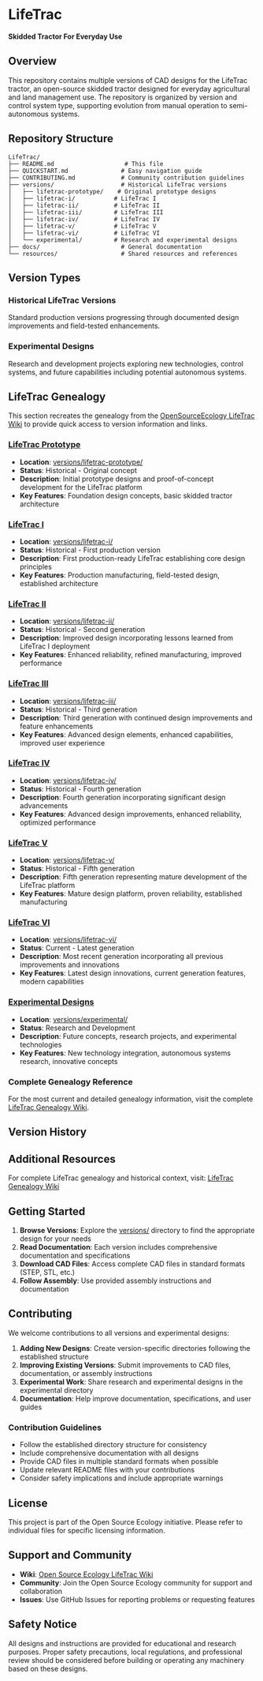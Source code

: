 # LifeTrac
**Skidded Tractor For Everyday Use**

## Overview

This repository contains multiple versions of CAD designs for the LifeTrac tractor, an open-source skidded tractor designed for everyday agricultural and land management use. The repository is organized by version and control system type, supporting evolution from manual operation to semi-autonomous systems.

## Repository Structure

```
LifeTrac/
├── README.md                    # This file
├── QUICKSTART.md               # Easy navigation guide
├── CONTRIBUTING.md             # Community contribution guidelines
├── versions/                   # Historical LifeTrac versions
│   ├── lifetrac-prototype/    # Original prototype designs
│   ├── lifetrac-i/           # LifeTrac I
│   ├── lifetrac-ii/          # LifeTrac II
│   ├── lifetrac-iii/         # LifeTrac III
│   ├── lifetrac-iv/          # LifeTrac IV
│   ├── lifetrac-v/           # LifeTrac V
│   ├── lifetrac-vi/          # LifeTrac VI
│   └── experimental/         # Research and experimental designs
├── docs/                       # General documentation
└── resources/                  # Shared resources and references
```

## Version Types

### Historical LifeTrac Versions
Standard production versions progressing through documented design improvements and field-tested enhancements.

### Experimental Designs
Research and development projects exploring new technologies, control systems, and future capabilities including potential autonomous systems.

## LifeTrac Genealogy

This section recreates the genealogy from the [OpenSourceEcology LifeTrac Wiki](https://wiki.opensourceecology.org/wiki/LifeTrac_Genealogy) to provide quick access to version information and links.

### [LifeTrac Prototype](https://wiki.opensourceecology.org/wiki/LifeTrac_Prototype)
- **Location**: [versions/lifetrac-prototype/](./versions/lifetrac-prototype/)
- **Status**: Historical - Original concept
- **Description**: Initial prototype designs and proof-of-concept development for the LifeTrac platform
- **Key Features**: Foundation design concepts, basic skidded tractor architecture

### [LifeTrac I](https://wiki.opensourceecology.org/wiki/LifeTrac_I)
- **Location**: [versions/lifetrac-i/](./versions/lifetrac-i/)
- **Status**: Historical - First production version
- **Description**: First production-ready LifeTrac establishing core design principles
- **Key Features**: Production manufacturing, field-tested design, established architecture

### [LifeTrac II](https://wiki.opensourceecology.org/wiki/LifeTrac_II)
- **Location**: [versions/lifetrac-ii/](./versions/lifetrac-ii/)
- **Status**: Historical - Second generation
- **Description**: Improved design incorporating lessons learned from LifeTrac I deployment
- **Key Features**: Enhanced reliability, refined manufacturing, improved performance

### [LifeTrac III](https://wiki.opensourceecology.org/wiki/LifeTrac_III)
- **Location**: [versions/lifetrac-iii/](./versions/lifetrac-iii/)
- **Status**: Historical - Third generation
- **Description**: Third generation with continued design improvements and feature enhancements
- **Key Features**: Advanced design elements, enhanced capabilities, improved user experience

### [LifeTrac IV](https://wiki.opensourceecology.org/wiki/LifeTrac_IV)
- **Location**: [versions/lifetrac-iv/](./versions/lifetrac-iv/)
- **Status**: Historical - Fourth generation
- **Description**: Fourth generation incorporating significant design advancements
- **Key Features**: Advanced design improvements, enhanced reliability, optimized performance

### [LifeTrac V](https://wiki.opensourceecology.org/wiki/LifeTrac_V)
- **Location**: [versions/lifetrac-v/](./versions/lifetrac-v/)
- **Status**: Historical - Fifth generation
- **Description**: Fifth generation representing mature development of the LifeTrac platform
- **Key Features**: Mature design platform, proven reliability, established manufacturing

### [LifeTrac VI](https://wiki.opensourceecology.org/wiki/LifeTrac_VI)
- **Location**: [versions/lifetrac-vi/](./versions/lifetrac-vi/)
- **Status**: Current - Latest generation
- **Description**: Most recent generation incorporating all previous improvements and innovations
- **Key Features**: Latest design innovations, current generation features, modern capabilities

### [Experimental Designs](https://wiki.opensourceecology.org/wiki/LifeTrac_Experimental)
- **Location**: [versions/experimental/](./versions/experimental/)
- **Status**: Research and Development
- **Description**: Future concepts, research projects, and experimental technologies
- **Key Features**: New technology integration, autonomous systems research, innovative concepts

### Complete Genealogy Reference
For the most current and detailed genealogy information, visit the complete [LifeTrac Genealogy Wiki](https://wiki.opensourceecology.org/wiki/LifeTrac_Genealogy).

## Version History

## Additional Resources

For complete LifeTrac genealogy and historical context, visit:
[LifeTrac Genealogy Wiki](https://wiki.opensourceecology.org/wiki/LifeTrac_Genealogy)

## Getting Started

1. **Browse Versions**: Explore the [versions/](./versions/) directory to find the appropriate design for your needs
2. **Read Documentation**: Each version includes comprehensive documentation and specifications
3. **Download CAD Files**: Access complete CAD files in standard formats (STEP, STL, etc.)
4. **Follow Assembly**: Use provided assembly instructions and documentation

## Contributing

We welcome contributions to all versions and experimental designs:

1. **Adding New Designs**: Create version-specific directories following the established structure
2. **Improving Existing Versions**: Submit improvements to CAD files, documentation, or assembly instructions
3. **Experimental Work**: Share research and experimental designs in the experimental directory
4. **Documentation**: Help improve documentation, specifications, and user guides

### Contribution Guidelines

- Follow the established directory structure for consistency
- Include comprehensive documentation with all designs
- Provide CAD files in multiple standard formats when possible
- Update relevant README files with your contributions
- Consider safety implications and include appropriate warnings

## License

This project is part of the Open Source Ecology initiative. Please refer to individual files for specific licensing information.

## Support and Community

- **Wiki**: [Open Source Ecology LifeTrac Wiki](https://wiki.opensourceecology.org/wiki/LifeTrac)
- **Community**: Join the Open Source Ecology community for support and collaboration
- **Issues**: Use GitHub Issues for reporting problems or requesting features

## Safety Notice

All designs and instructions are provided for educational and research purposes. Proper safety precautions, local regulations, and professional review should be considered before building or operating any machinery based on these designs.

